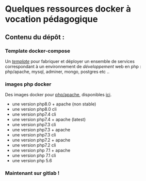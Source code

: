 # Quelques ressources docker à vocation pédagogique

## Contenu du dépôt :

### Template docker-compose
Un [*template*](boilerplate/?fileviewer=file-view-default ) pour fabriquer et déployer
un ensemble de services correspondant à un environnement de *développement* web en php : php/apache, mysql, adminer, mongo, postgres etc ..

### images php docker
Des images docker pour [php/apache](php), disponibles [ici](https://hub.docker.com/r/canals/php/).

+ une version php8.0 + apache (non stable)
+ une version php8.0 cli
+ une version php7.4 cli
+ une version php7.4 + apache (latest)
+ une version php7.3 cli
+ une version php7.3 + apache
+ une version php7.3 cli
+ une version php7.2 + apache
+ une version php7.2 cli
+ une version php 7.1 + apache
+ une version php 7.1 cli
+ une version php 5.6

### Maintenant sur gitlab !
